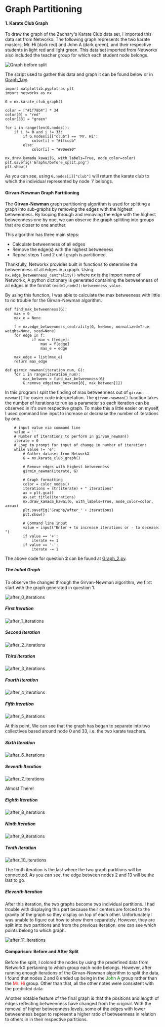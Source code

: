 # Graph Partitioning

#### 1. Karate Club Graph
To draw the graph of the Zachary's Karate Club data set, I imported this data set from Networkx. The following graph
represents the two karate masters, Mr. Hi (dark red) and John A (dark green), and their respective students in light red
and light green. This data set imported from Networkx also included the teacher group for which each student node belongs.

![Graph before split](Graphs/before_split.png)

The script used to gather this data and graph it can be found below or in [Graph_1.py](Graph_1.py).

```
import matplotlib.pyplot as plt
import networkx as nx

G = nx.karate_club_graph()

color = ["#1f78b4"] * 34
color[0] = "red"
color[33] = "green"

for i in range(len(G.nodes)):
    if i != 0 and i != 33:
        if G.nodes[i]["club"] == 'Mr. Hi':
            color[i] = "#ffcccb"
        else:
            color[i] = "#90ee90"

nx.draw_kamada_kawai(G, with_labels=True, node_color=color)
plt.savefig('Graphs/before_split.png')
plt.show()
```
As you can see, using `G.nodes[i]["club"]` will return the karate club to which the individual represented by node 'i' belongs. 

#### Girvan-Newman Graph Partitioning    

The **Girvan-Newman** graph partitioning algorithm is used for splitting a graph into sub-graphs by removing the edges with the 
highest betweenness. By looping through and removing the edge with the highest betweenness one by one, we can observe the graph splitting into groups
that are closer to one another.

This algorithm has three main steps:
* Calculate betweenness of all edges
* Remove the edge(s) with the highest betweeness
* Repeat steps 1 and 2 until graph is partitioned.

Thankfully, Networkx provides built in functions to determine the betweenness of all edges in a graph. Using `nx.edge_betweenness_centrality()` where *nx* is
the import name of Networkx, A python dictionary is generated containing the betweenness of all edges in the format `(node1,node2):betweenness_value`.

By using this function, I was able to calculate the max betweeness with little to no trouble for the Girvan-Newman algorithm.

```
def find_max_betweenness(G):
    max = 0
    max_e = None

    f = nx.edge_betweenness_centrality(G, k=None, normalized=True, weight=None, seed=None)
    for edge in f:
            if max < f[edge]:
                max = f[edge]
                max_e = edge

    max_edge = list(max_e)
    return max_edge

def girmin_newman(iteration_num, G):
    for i in range(iteration_num):
        max_between = find_max_betweenness(G)
        G.remove_edge(max_between[0], max_between[1])

```
In this program I split the finding of max betweenness out of `girvan-newman()` for easier code interpretation. 
The `girvan-newman()` function takes the number of iterations to run as a parameter so each iteration can be observed in
it's own respective graph. To make this a little easier on myself, I used command line input to increase or decrease the number 
of iterations by one.

```
    # input value via command line
    value = ''
    # Number of iterations to perform in girvan_newman()
    iterate = 0
    # Loop to prompt for input of change in number of iterations
    while value != 'e':
        # Gather dataset from NetworkX
        G = nx.karate_club_graph()

        # Remove edges with highest betweenness
        girmin_newman(iterate, G)
        
        # Graph formatting
        color = color_nodes()
        iterations = str(iterate) + " iterations"
        ax = plt.gca()
        ax.set_title(iterations)
        nx.draw_kamada_kawai(G, with_labels=True, node_color=color, ax=ax)
        plt.savefig('Graphs/after_' + iterations)
        plt.show()
        
        # Command line input
        value = input("Enter + to increase iterations or - to decease: ")
        if value == '+':
            iterate += 1
        if value == '-':
            iterate -= 1
``` 
The above code for question **2** can be found at [Graph_2.py](Graph_2.py).

##### The Initial Graph
To observe the changes through the Girvan-Newman algorithm, we first start with the graph generated in question **1**.

![after_0_iterations](Graphs/after_0%20iterations.png)

##### First Iteration
![after_1_iterations](Graphs/after_1%20iterations.png)

##### Second Iteration
![after_2_iterations](Graphs/after_2%20iterations.png)

##### Third Iteration
![after_3_iterations](Graphs/after_3%20iterations.png)

##### Fourth Iteration
![after_4_iterations](Graphs/after_4%20iterations.png)

##### Fifth Iteration
![after_5_iterations](Graphs/after_5%20iterations.png)

At this point, We can see that the graph has began to separate into two collectives based around node 0 and 33, i.e. the two karate teachers.

##### Sixth Iteration
![after_6_iterations](Graphs/after_6%20iterations.png)

##### Seventh Iteration
![after_7_iterations](Graphs/after_7%20iterations.png)

Almost There!

##### Eighth Iteration
![after_8_iterations](Graphs/after_8%20iterations.png)

##### Ninth Iteration
![after_9_iterations](Graphs/after_9%20iterations.png)

##### Tenth Iteration
![after_10_iterations](Graphs/after_10%20iterations.png)

The tenth iteration is the last where the two graph partitions will be connected. As you can see, the edge between nodes 2 and 13 will
be the last to go.


##### Eleventh Iteration
After this iteration, the two graphs become two individual partitions. I had trouble with displaying this part because their centers are 
forced to the gravity of the graph so they display on top of each other. Unfortunately I was unable to figure out how to show them separately. However, they are split into two partitions and from the previous iteration, 
one can see which points belong to which graph.

![after_11_iterations](Graphs/after_11%20iterations.png)


#### Comparison: Before and After Split

Before the split, I colored the nodes by using the predefined data from NetworkX pertaining to which group each node belongs. However,
after running enough iterations of the Girvan-Newman algorithm to split the data, I found that nodes 2 and 8 ended up being in the <span style="color: green;">John A</span> 
group rather than the <span style="color: red;"> Mr. Hi </span> group. Other than that, all the other notes were consistent with the predicted
data. 

Another notable feature of the final graph is that the positions and length of edges reflecting betweenness have changed from the original.
With the removal of higher betweenness levels, some of the edges with lower betweenness began to represent a higher ratio of betweenness in relation
to others in in their respective partitions.
